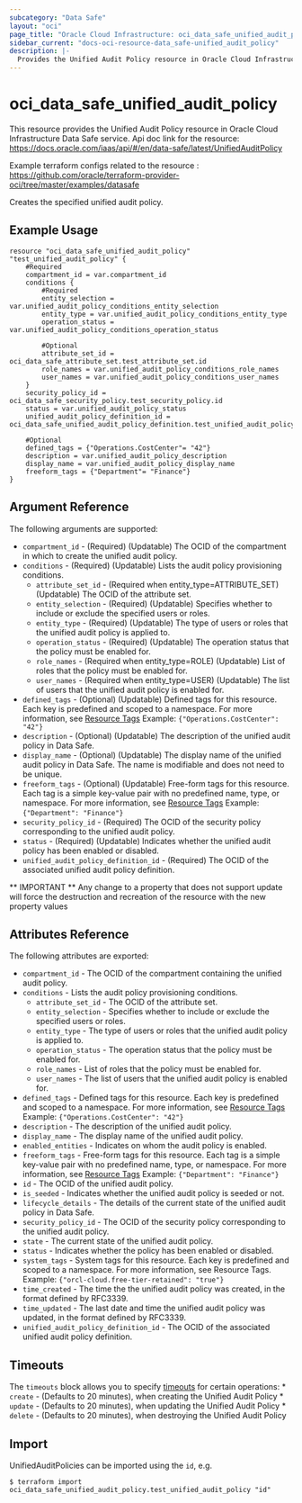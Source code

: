 ```yaml
---
subcategory: "Data Safe"
layout: "oci"
page_title: "Oracle Cloud Infrastructure: oci_data_safe_unified_audit_policy"
sidebar_current: "docs-oci-resource-data_safe-unified_audit_policy"
description: |-
  Provides the Unified Audit Policy resource in Oracle Cloud Infrastructure Data Safe service
---
```


# oci_data_safe_unified_audit_policy
This resource provides the Unified Audit Policy resource in Oracle Cloud Infrastructure Data Safe service.
Api doc link for the resource: https://docs.oracle.com/iaas/api/#/en/data-safe/latest/UnifiedAuditPolicy

Example terraform configs related to the resource : https://github.com/oracle/terraform-provider-oci/tree/master/examples/datasafe

Creates the specified unified audit policy.


## Example Usage

```hcl
resource "oci_data_safe_unified_audit_policy" "test_unified_audit_policy" {
	#Required
	compartment_id = var.compartment_id
	conditions {
		#Required
		entity_selection = var.unified_audit_policy_conditions_entity_selection
		entity_type = var.unified_audit_policy_conditions_entity_type
		operation_status = var.unified_audit_policy_conditions_operation_status

		#Optional
		attribute_set_id = oci_data_safe_attribute_set.test_attribute_set.id
		role_names = var.unified_audit_policy_conditions_role_names
		user_names = var.unified_audit_policy_conditions_user_names
	}
	security_policy_id = oci_data_safe_security_policy.test_security_policy.id
	status = var.unified_audit_policy_status
	unified_audit_policy_definition_id = oci_data_safe_unified_audit_policy_definition.test_unified_audit_policy_definition.id

	#Optional
	defined_tags = {"Operations.CostCenter"= "42"}
	description = var.unified_audit_policy_description
	display_name = var.unified_audit_policy_display_name
	freeform_tags = {"Department"= "Finance"}
}
```

## Argument Reference

The following arguments are supported:

* `compartment_id` - (Required) (Updatable) The OCID of the compartment in which to create the unified audit policy.
* `conditions` - (Required) (Updatable) Lists the audit policy provisioning conditions.
	* `attribute_set_id` - (Required when entity_type=ATTRIBUTE_SET) (Updatable) The OCID of the attribute set.
	* `entity_selection` - (Required) (Updatable) Specifies whether to include or exclude the specified users or roles.
	* `entity_type` - (Required) (Updatable) The type of users or roles that the unified audit policy is applied to.
	* `operation_status` - (Required) (Updatable) The operation status that the policy must be enabled for.
	* `role_names` - (Required when entity_type=ROLE) (Updatable) List of roles that the policy must be enabled for.
	* `user_names` - (Required when entity_type=USER) (Updatable) The list of users that the unified audit policy is enabled for.
* `defined_tags` - (Optional) (Updatable) Defined tags for this resource. Each key is predefined and scoped to a namespace. For more information, see [Resource Tags](https://docs.cloud.oracle.com/iaas/Content/General/Concepts/resourcetags.htm) Example: `{"Operations.CostCenter": "42"}` 
* `description` - (Optional) (Updatable) The description of the unified audit policy in Data Safe.
* `display_name` - (Optional) (Updatable) The display name of the unified audit policy in Data Safe. The name is modifiable and does not need to be unique.
* `freeform_tags` - (Optional) (Updatable) Free-form tags for this resource. Each tag is a simple key-value pair with no predefined name, type, or namespace. For more information, see [Resource Tags](https://docs.cloud.oracle.com/iaas/Content/General/Concepts/resourcetags.htm)  Example: `{"Department": "Finance"}` 
* `security_policy_id` - (Required) The OCID of the security policy corresponding to the unified audit policy.
* `status` - (Required) (Updatable) Indicates whether the unified audit policy has been enabled or disabled.
* `unified_audit_policy_definition_id` - (Required) The OCID of the associated unified audit policy definition.


** IMPORTANT **
Any change to a property that does not support update will force the destruction and recreation of the resource with the new property values

## Attributes Reference

The following attributes are exported:

* `compartment_id` - The OCID of the compartment containing the unified audit policy.
* `conditions` - Lists the audit policy provisioning conditions.
	* `attribute_set_id` - The OCID of the attribute set.
	* `entity_selection` - Specifies whether to include or exclude the specified users or roles.
	* `entity_type` - The type of users or roles that the unified audit policy is applied to.
	* `operation_status` - The operation status that the policy must be enabled for.
	* `role_names` - List of roles that the policy must be enabled for.
	* `user_names` - The list of users that the unified audit policy is enabled for.
* `defined_tags` - Defined tags for this resource. Each key is predefined and scoped to a namespace. For more information, see [Resource Tags](https://docs.cloud.oracle.com/iaas/Content/General/Concepts/resourcetags.htm) Example: `{"Operations.CostCenter": "42"}` 
* `description` - The description of the unified audit policy.
* `display_name` - The display name of the unified audit policy.
* `enabled_entities` - Indicates on whom the audit policy is enabled.
* `freeform_tags` - Free-form tags for this resource. Each tag is a simple key-value pair with no predefined name, type, or namespace. For more information, see [Resource Tags](https://docs.cloud.oracle.com/iaas/Content/General/Concepts/resourcetags.htm)  Example: `{"Department": "Finance"}` 
* `id` - The OCID of the unified audit policy.
* `is_seeded` - Indicates whether the unified audit policy is seeded or not.
* `lifecycle_details` - The details of the current state of the unified audit policy in Data Safe.
* `security_policy_id` - The OCID of the security policy corresponding to the unified audit policy.
* `state` - The current state of the unified audit policy.
* `status` - Indicates whether the policy has been enabled or disabled.
* `system_tags` - System tags for this resource. Each key is predefined and scoped to a namespace. For more information, see Resource Tags. Example: `{"orcl-cloud.free-tier-retained": "true"}` 
* `time_created` - The time the the unified audit policy was created, in the format defined by RFC3339.
* `time_updated` - The last date and time the unified audit policy was updated, in the format defined by RFC3339.
* `unified_audit_policy_definition_id` - The OCID of the associated unified audit policy definition.

## Timeouts

The `timeouts` block allows you to specify [timeouts](https://registry.terraform.io/providers/oracle/oci/latest/docs/guides/changing_timeouts) for certain operations:
	* `create` - (Defaults to 20 minutes), when creating the Unified Audit Policy
	* `update` - (Defaults to 20 minutes), when updating the Unified Audit Policy
	* `delete` - (Defaults to 20 minutes), when destroying the Unified Audit Policy


## Import

UnifiedAuditPolicies can be imported using the `id`, e.g.

```
$ terraform import oci_data_safe_unified_audit_policy.test_unified_audit_policy "id"
```


